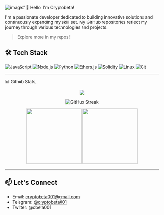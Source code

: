 ![image](https://github.com/user-attachments/assets/8cef6853-4d70-4d36-abc8-ea643fc2f55b)# 👋 Hello, I'm Cryptobeta!

I'm a passionate developer dedicated to building innovative solutions and continuously expanding my skill set. My GitHub repositories reflect my journey through various technologies and projects.

> Explore more in my repos!

## 🛠️ Tech Stack

![JavaScript](https://img.shields.io/badge/-JavaScript-black?style=flat-square&logo=javascript)
![Node.js](https://img.shields.io/badge/-Node.js-black?style=flat-square&logo=node.js)
![Python](https://img.shields.io/badge/-Python-black?style=flat-square&logo=python)
![Ethers.js](https://img.shields.io/badge/-Ethers.js-purple?style=flat-square)
![Solidity](https://img.shields.io/badge/-Solidity-black?style=flat-square&logo=solidity)
![Linux](https://img.shields.io/badge/-Linux-black?style=flat-square&logo=linux)
![Git](https://img.shields.io/badge/-Git-black?style=flat-square&logo=git)

---
📊 Github Stats,
<p align="center">
<img src="https://readme-typing-svg.herokuapp.com/?font=JetBrains+Mono&color=39FF14&pause=1000&center=true&vCenter=true&width=435&lines=Crypto+Trader;Sr.Technical+Engineer;Node+Infra+Specialist;Airdrop+Hunter&background=00000000" />
</p>
</p>
<p align="center">
  <img src="https://github-readme-streak-stats.herokuapp.com/?user=cryptobeta001&theme=tokyonight" alt="GitHub Streak"/>
</p>

<p align="center">
  <img height="180" src="https://github-readme-stats.vercel.app/api?username=cryptobeta001&show_icons=true&theme=tokyonight" />
  <img height="180" src="https://github-readme-stats.vercel.app/api/top-langs?username=cryptobeta001&layout=compact&theme=tokyonight" />
</p>

---

## 📫 Let's Connect

- Email: [cryptobeta001@gmail.com](mailto:your.email@example.com)
- Telegram: [@cryptobeta001](https://t.me/YourTelegram)
- Twitter: @cbeta001
